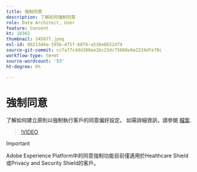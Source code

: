 ```yaml
---
title: 強制同意
description: 了解如何強制同意
role: Data Architect, User
feature: Consent
kt: 10362
thumbnail: 345677.jpeg
exl-id: 08213d4a-195b-4f5f-b8f6-a516e6b52df4
source-git-commit: cc7a77c4dd380ae1bc23dc75608e8e2224dfe78c
workflow-type: tm+mt
source-wordcount: '53'
ht-degree: 0%

---
```


# 強制同意

了解如何建立原則以強制執行客戶的同意偏好設定。 如需詳細資訊，請參閱 [檔案](https://experienceleague.adobe.com/docs/experience-platform/data-governance/enforcement/auto-enforcement.html).

>[!VIDEO](https://video.tv.adobe.com/v/345677?quality=12&learn=on)

>[!IMPORTANT]
>
> Adobe Experience Platform中的同意強制功能目前僅適用於Healthcare Shield或Privacy and Security Shield的客戶。
